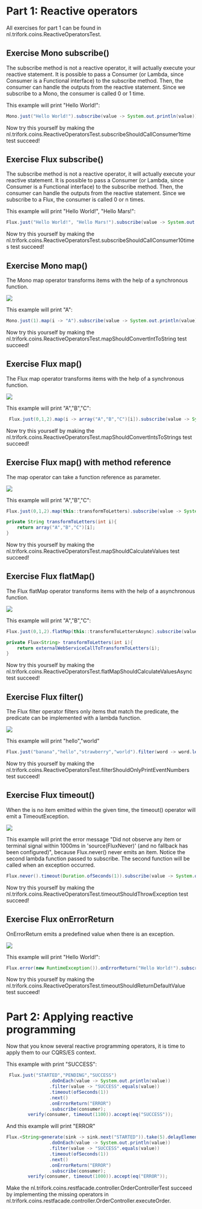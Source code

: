 # Part 1: Reactive operators
All exercises for part 1 can be found in nl.trifork.coins.ReactiveOperatorsTest.

## Exercise Mono subscribe()
The subscribe method is not a reactive operator, it will actually execute your reactive statement.
It is possible to pass a Consumer (or Lambda, since Consumer is a Functional interface) to the subscribe method.
Then, the consumer can handle the outputs from the reactive statement. Since we subscribe to a Mono, the consumer is called 0 or 1 time.

This example will print "Hello World!":
```java
Mono.just("Hello World!").subscribe(value -> System.out.println(value));
```

Now try this yourself by making the nl.trifork.coins.ReactiveOperatorsTest.subscribeShouldCallConsumer1time test succeed!

## Exercise Flux subscribe()
The subscribe method is not a reactive operator, it will actually execute your reactive statement.
It is possible to pass a Consumer (or Lambda, since Consumer is a Functional interface) to the subscribe method.
Then, the consumer can handle the outputs from the reactive statement. Since we subscribe to a Flux, the consumer is called 0 or n times.

This example will print "Hello World!", "Hello Mars!":
```java
Flux.just("Hello World!", "Hello Mars!").subscribe(value -> System.out.println(value));
```

Now try this yourself by making the nl.trifork.coins.ReactiveOperatorsTest.subscribeShouldCallConsumer10times test succeed!

## Exercise Mono map()
The Mono map operator transforms items with the help of a synchronous function.

![](img/mapForMono.svg)

This example will print "A":
```java
Mono.just(1).map(i -> "A").subscribe(value -> System.out.println(value));
```

Now try this yourself by making the nl.trifork.coins.ReactiveOperatorsTest.mapShouldConvertIntToString test succeed!

## Exercise Flux map()
The Flux map operator transforms items with the help of a synchronous function.

![](img/mapForFlux.svg)

This example will print "A","B","C":
```java
 Flux.just(0,1,2).map(i -> array("A","B","C")[i]).subscribe(value -> System.out.println(value));
```
Now try this yourself by making the nl.trifork.coins.ReactiveOperatorsTest.mapShouldConvertIntsToStrings test succeed!

## Exercise Flux map() with method reference
The map operator can take a function reference as parameter.

![](img/mapForFlux.svg)

This example will print "A","B","C":
```java
Flux.just(0,1,2).map(this::transformToLetters).subscribe(value -> System.out.println(value));

private String transformToLetters(int i){
    return array("A","B","C")[i];
}

```

Now try this yourself by making the nl.trifork.coins.ReactiveOperatorsTest.mapShouldCalculateValues test succeed!

## Exercise Flux flatMap()
The Flux flatMap operator transforms items with the help of a asynchronous function.

![](img/flatMapForFlux.svg)

This example will print "A","B","C":
```java
Flux.just(0,1,2).flatMap(this::transformToLettersAsync).subscribe(value -> System.out.println(value));

private Flux<String> transformToLetters(int i){
    return externalWebServiceCallToTransformToLetters(i);
}

```

Now try this yourself by making the nl.trifork.coins.ReactiveOperatorsTest.flatMapShouldCalculateValuesAsync test succeed!

## Exercise Flux filter()
The Flux filter operator filters only items that match the predicate, the predicate can be implemented with a lambda function.

![](img/filterForFlux.svg)

This example will print "hello","world"
```java
Flux.just("banana","hello","strawberry","world").filter(word -> word.length()==5).subscribe(value -> System.out.println(value));
```

Now try this yourself by making the nl.trifork.coins.ReactiveOperatorsTest.filterShouldOnlyPrintEventNumbers test succeed!



## Exercise Flux timeout()
When the is no item emitted within the given time, the timeout() operator will emit a TimeoutException.

![](img/timeoutForFlux.svg)

This example will print the error message "Did not observe any item or terminal signal within 1000ms in 'source(FluxNever)' (and no fallback has been configured)", because Flux.never() never emits an item.
Notice the second lambda function passed to subscribe. The second function will be called when an exception occurred.

```java
Flux.never().timeout(Duration.ofSeconds(1)).subscribe(value -> System.out.println(value), error-> System.out.println(error.getMessage()));
```

Now try this yourself by making the nl.trifork.coins.ReactiveOperatorsTest.timeoutShouldThrowException test succeed!

## Exercise Flux onErrorReturn
OnErrorReturn emits a predefined value when there is an exception.

![](img/onErrorReturnForFlux.svg)

This example will print "Hello World!":

```java
Flux.error(new RuntimeException()).onErrorReturn("Hello World!").subscribe(value -> System.out.println(value));
```

Now try this yourself by making the nl.trifork.coins.ReactiveOperatorsTest.timeoutShouldReturnDefaultValue test succeed!



# Part 2: Applying reactive programming
Now that you know several reactive programming operators, it is time to apply them to our CQRS/ES context.

This example with print "SUCCESS":
```java
 Flux.just("STARTED","PENDING","SUCCESS")
                .doOnEach(value -> System.out.println(value))
                .filter(value -> "SUCCESS".equals(value))
                .timeout(ofSeconds(1))
                .next()
                .onErrorReturn("ERROR")
                .subscribe(consumer);
        verify(consumer, timeout(1100)).accept(eq("SUCCESS"));
```

And this example will print "ERROR"

```java
Flux.<String>generate(sink -> sink.next("STARTED")).take(5).delayElements(ofMillis(500)) //emit "STARTED" 5 times every 500 ms.
                .doOnEach(value -> System.out.println(value))
                .filter(value -> "SUCCESS".equals(value))
                .timeout(ofSeconds(1))
                .next()
                .onErrorReturn("ERROR")
                .subscribe(consumer);
        verify(consumer, timeout(1000)).accept(eq("ERROR"));
```

Make the nl.trifork.coins.restfacade.controller.OrderControllerTest succeed by implementing the missing operators in nl.trifork.coins.restfacade.controller.OrderController.executeOrder.


